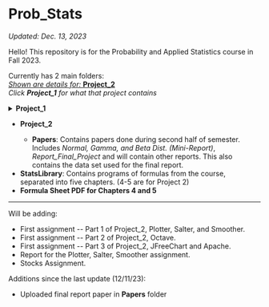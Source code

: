 # Prob_Stats
*Updated: Dec. 13, 2023*

Hello! This repository is for the Probability and Applied Statistics course in Fall 2023.

Currently has 2 main folders: 
<br><ins>*Shown are details for:* **Project_2**</ins>
<br><i>Click <b>Project_1</b> for what that project contains</i>
<details>
  <summary><b>Project_1</b></summary>
  <ul>
    <li><b>Excel_Histograms</b>: Contains <i>Excel files</i> (+ PDFs of the files) of assignments done in class.</li>
    <li><b>Github_Assignment</b>: Contains <i>essay</i> (from DSA I, Fall 2021), a <i>screenshot</i> (of committing code to someone else's repo), and a <i>file for merge conflict</i>.</li>
    <li><b>Programming_Assignments</b>: Contains programming assignments -- <i>MontyHall</i>, <i>Cars_CSV</i> (+ excel with data and graph. <b>Graph is gone from Excel Sheet - Screenshot of graph is provided</b>), <i>Birthday</i>, and <i>Hands</i> (Monte Carlo Simulation of Poker Hands).</li>
    <hr>
  </ul>
</details>

<ul>
  <li><b>Project_2</b></li>
    <ul>
      <li><b>Papers</b>: Contains papers done during second half of semester. Includes <i>Normal, Gamma, and Beta Dist. (Mini-Report)</i>, <i>Report_Final_Project</i> and will contain other reports. This also contains the data set used for the final report.</li>
    </ul>
  <li><b>StatsLibrary</b>: Contains programs of formulas from the course, separated into five chapters. (4-5 are for Project 2)</li>
  <li><b>Formula Sheet PDF for Chapters 4 and 5</b></li>
</ul>

<hr>
Will be adding:
<ul>
  <li>First assignment -- Part 1 of Project_2, Plotter, Salter, and Smoother.</li>
  <li>First assignment -- Part 2 of Project_2, Octave.</li>
  <li>First assignment -- Part 3 of Project_2, JFreeChart and Apache.</li>
  <li>Report for the Plotter, Salter, Smoother assignment.</li>
  <li>Stocks Assignment.</li>
</ul>

Additions since the last update (12/11/23):
- Uploaded final report paper in **Papers** folder
